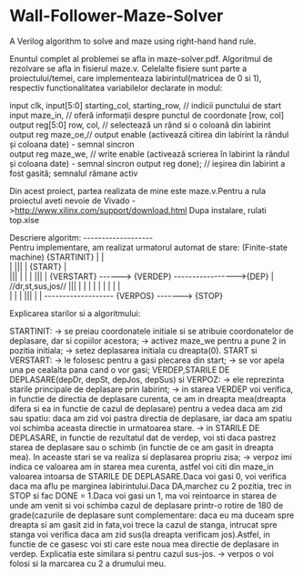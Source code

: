 # Wall-Follower-Maze-Solver
A Verilog algorithm to solve and maze using right-hand hand rule.

Enuntul complet al problemei se afla in maze-solver.pdf.
Algoritmul de rezolvare se afla in fisierul maze.v. Celelalte fisiere sunt parte a proiectului/temei, care implementeaza labirintul(matricea de 0 si 1), respectiv functionalitatea variabilelor declarate in modul:
  
  input clk,
  input[5:0] starting_col, starting_row, // indicii punctului de start
  input maze_in, // oferă informații despre punctul de coordonate [row, col]
  output   reg[5:0] row, col, // selectează un rând si o coloană din labirint
  output 	reg	maze_oe,// output enable (activează citirea din labirint la rândul și coloana date) - semnal sincron	
  output 	reg	maze_we, // write enable (activează scrierea în labirint la rândul și coloana  date) - semnal sincron
  output 	reg	done);      // ieșirea din labirint a fost gasită; semnalul rămane activ 

Din acest proiect, partea realizata de mine este maze.v.Pentru a rula proiectul aveti nevoie de Vivado ->http://www.xilinx.com/support/download.html
Dupa instalare, rulati top.xise


Descriere algoritm:
                                                              -------------------      
Pentru implementare, am realizat urmatorul automat de stare: (Finite-state machine)
 {STARTINIT}
				      |
                                      |             
				      |
				     |||
				      |
				   {START}
                                      |               
				     |||
				      |
				      |
				      |
				     |||
				      |
				  {VERSTART} ------> {VERDEP} ----------------->{DEP}
				                          |               //dr,st,sus,jos//
                                                         |||                      |
		                                          |                       |
                                                          |                       |
                                                          |                       |
							  |			  |                       
                                                          |                       |
                                                          |                      |||
		                                          |			  |
							  ------------------- {VERPOS} -------> {STOP}					


Explicarea starilor si a algoritmului:

STARTINIT: -> se preiau coordonatele initiale si se atribuie coordonatelor de deplasare, dar si copiilor acestora;
	   -> activez maze_we pentru a pune 2 in pozitia initiala;
	   -> setez deplasarea initiala cu dreapta(0).
START si VERSTART: 
           -> le folosesc pentru a gasi plecarea din start;
	   -> se vor apela una pe cealalta pana cand o vor gasi;
VERDEP,STARILE DE DEPLASARE(depDr, depSt, depJos, depSus) si VERPOZ:
	   -> ele reprezinta starile principale de deplasare prin labirint;
	   -> in starea VERDEP voi verifica, in functie de directia de deplasare curenta, ce am in dreapta mea(dreapta difera si ea in functie de cazul de deplasare) pentru a vedea daca am zid sau spatiu: daca am zid voi pastra directia de deplasare, iar daca am spatiu voi schimba aceasta directie in urmatoarea stare.
	   -> in STARILE DE DEPLASARE, in functie de rezultatul dat de verdep, voi sti daca pastrez starea de deplasare sau o schimb
(in functie de ce am gasit in dreapta mea). In aceaste stari se va realiza si deplasarea propriu zisa;
	   -> verpoz imi indica ce valoarea am in starea mea curenta, astfel voi citi din maze_in valoarea intoarsa de STARILE DE DEPLASARE.Daca voi gasi 0, voi verifica daca ma aflu pe marginea labirintului.Daca DA,marchez cu 2 pozitia, trec in STOP si
fac DONE = 1.Daca voi gasi un 1, ma voi reintoarce in starea de unde am venit si voi schimba cazul de deplasare printr-o rotire de 180 de grade(cazurile de deplasare sunt complementare: daca eu ma duceam spre dreapta si am gasit zid in fata,voi trece la cazul de stanga, intrucat spre stanga voi verifica daca am zid sus(la dreapta verificam jos).Astfel, in functie de ce gasesc voi sti care este noua mea directie de deplasare in verdep. Explicatia este similara si pentru cazul sus-jos.
           -> verpos o voi folosi si la marcarea cu 2 a drumului meu. 





  
